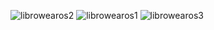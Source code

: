 
![librowearos2](https://github.com/Hafizzle/librowearos/assets/34069775/623037a0-fe91-454c-9978-870a66024472)
![librowearos1](https://github.com/Hafizzle/librowearos/assets/34069775/c920d1bb-ae43-4313-99e9-cdd8cbafdeb1)
![librowearos3](https://github.com/Hafizzle/librowearos/assets/34069775/3acfbe23-ca47-4bf0-8938-e0ae1772b6b3)
